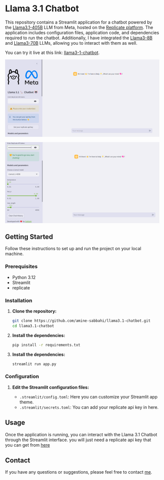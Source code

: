 # Llama 3.1 Chatbot

This repository contains a Streamlit application for a chatbot powered by the [Llama3.1-405B](https://replicate.com/meta/meta-llama-3.1-405b-instruct) LLM from Meta, hosted on the [Replicate platform](https://replicate.com). The application includes configuration files, application code, and dependencies required to run the chatbot. Additionally, I have integrated the [Llama3-8B](https://replicate.com/meta/meta-llama-3-8b) and [Llama3-70B](https://replicate.com/meta/meta-llama-3-70b) LLMs, allowing you to interact with them as well.

You can try it live at this link: [llama3-1-chatbot](https://llama3-1-chatbot.streamlit.app).


![app-interface](src/app1.png)

![app-interface](src/app2.png)

## Getting Started

Follow these instructions to set up and run the project on your local machine.

### Prerequisites

- Python 3.12
- Streamlit
- replicate

### Installation

1. **Clone the repository:**

    ```bash
    git clone https://github.com/amine-sabbahi/llama3.1-chatbot.git
    cd llama3.1-chatbot
    ```

2. **Install the dependencies:**

    ```bash
    pip install -r requirements.txt
    ```

3. **Install the dependencies:**

    ```bash
    streamlit run app.py
    ```

### Configuration

1. **Edit the Streamlit configuration files:**

    - `.streamlit/config.toml`: Here you can customize your Streamlit app theme.
    - `.streamlit/secrets.toml`: You can add your replicate api key in here.


## Usage

Once the application is running, you can interact with the Llama 3.1 Chatbot through the Streamlit interface.
you will just need a replicate api key that you can get from [here](https://replicate.com/account/api-tokens)


## Contact

If you have any questions or suggestions, please feel free to contact [me](https://github.com/amine-sabbahi).
